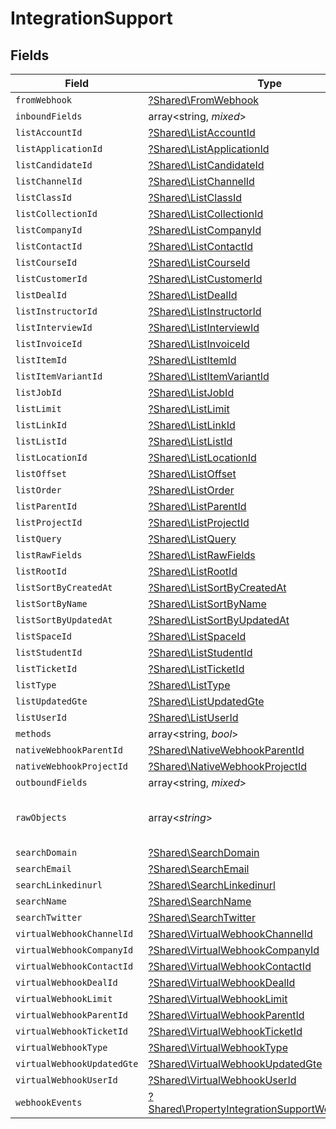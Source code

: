 # IntegrationSupport


## Fields

| Field                                                                                                             | Type                                                                                                              | Required                                                                                                          | Description                                                                                                       |
| ----------------------------------------------------------------------------------------------------------------- | ----------------------------------------------------------------------------------------------------------------- | ----------------------------------------------------------------------------------------------------------------- | ----------------------------------------------------------------------------------------------------------------- |
| `fromWebhook`                                                                                                     | [?Shared\FromWebhook](../../Models/Shared/FromWebhook.md)                                                         | :heavy_minus_sign:                                                                                                | N/A                                                                                                               |
| `inboundFields`                                                                                                   | array<string, *mixed*>                                                                                            | :heavy_minus_sign:                                                                                                | N/A                                                                                                               |
| `listAccountId`                                                                                                   | [?Shared\ListAccountId](../../Models/Shared/ListAccountId.md)                                                     | :heavy_minus_sign:                                                                                                | N/A                                                                                                               |
| `listApplicationId`                                                                                               | [?Shared\ListApplicationId](../../Models/Shared/ListApplicationId.md)                                             | :heavy_minus_sign:                                                                                                | N/A                                                                                                               |
| `listCandidateId`                                                                                                 | [?Shared\ListCandidateId](../../Models/Shared/ListCandidateId.md)                                                 | :heavy_minus_sign:                                                                                                | N/A                                                                                                               |
| `listChannelId`                                                                                                   | [?Shared\ListChannelId](../../Models/Shared/ListChannelId.md)                                                     | :heavy_minus_sign:                                                                                                | N/A                                                                                                               |
| `listClassId`                                                                                                     | [?Shared\ListClassId](../../Models/Shared/ListClassId.md)                                                         | :heavy_minus_sign:                                                                                                | N/A                                                                                                               |
| `listCollectionId`                                                                                                | [?Shared\ListCollectionId](../../Models/Shared/ListCollectionId.md)                                               | :heavy_minus_sign:                                                                                                | N/A                                                                                                               |
| `listCompanyId`                                                                                                   | [?Shared\ListCompanyId](../../Models/Shared/ListCompanyId.md)                                                     | :heavy_minus_sign:                                                                                                | N/A                                                                                                               |
| `listContactId`                                                                                                   | [?Shared\ListContactId](../../Models/Shared/ListContactId.md)                                                     | :heavy_minus_sign:                                                                                                | N/A                                                                                                               |
| `listCourseId`                                                                                                    | [?Shared\ListCourseId](../../Models/Shared/ListCourseId.md)                                                       | :heavy_minus_sign:                                                                                                | N/A                                                                                                               |
| `listCustomerId`                                                                                                  | [?Shared\ListCustomerId](../../Models/Shared/ListCustomerId.md)                                                   | :heavy_minus_sign:                                                                                                | N/A                                                                                                               |
| `listDealId`                                                                                                      | [?Shared\ListDealId](../../Models/Shared/ListDealId.md)                                                           | :heavy_minus_sign:                                                                                                | N/A                                                                                                               |
| `listInstructorId`                                                                                                | [?Shared\ListInstructorId](../../Models/Shared/ListInstructorId.md)                                               | :heavy_minus_sign:                                                                                                | N/A                                                                                                               |
| `listInterviewId`                                                                                                 | [?Shared\ListInterviewId](../../Models/Shared/ListInterviewId.md)                                                 | :heavy_minus_sign:                                                                                                | N/A                                                                                                               |
| `listInvoiceId`                                                                                                   | [?Shared\ListInvoiceId](../../Models/Shared/ListInvoiceId.md)                                                     | :heavy_minus_sign:                                                                                                | N/A                                                                                                               |
| `listItemId`                                                                                                      | [?Shared\ListItemId](../../Models/Shared/ListItemId.md)                                                           | :heavy_minus_sign:                                                                                                | N/A                                                                                                               |
| `listItemVariantId`                                                                                               | [?Shared\ListItemVariantId](../../Models/Shared/ListItemVariantId.md)                                             | :heavy_minus_sign:                                                                                                | N/A                                                                                                               |
| `listJobId`                                                                                                       | [?Shared\ListJobId](../../Models/Shared/ListJobId.md)                                                             | :heavy_minus_sign:                                                                                                | N/A                                                                                                               |
| `listLimit`                                                                                                       | [?Shared\ListLimit](../../Models/Shared/ListLimit.md)                                                             | :heavy_minus_sign:                                                                                                | N/A                                                                                                               |
| `listLinkId`                                                                                                      | [?Shared\ListLinkId](../../Models/Shared/ListLinkId.md)                                                           | :heavy_minus_sign:                                                                                                | N/A                                                                                                               |
| `listListId`                                                                                                      | [?Shared\ListListId](../../Models/Shared/ListListId.md)                                                           | :heavy_minus_sign:                                                                                                | N/A                                                                                                               |
| `listLocationId`                                                                                                  | [?Shared\ListLocationId](../../Models/Shared/ListLocationId.md)                                                   | :heavy_minus_sign:                                                                                                | N/A                                                                                                               |
| `listOffset`                                                                                                      | [?Shared\ListOffset](../../Models/Shared/ListOffset.md)                                                           | :heavy_minus_sign:                                                                                                | N/A                                                                                                               |
| `listOrder`                                                                                                       | [?Shared\ListOrder](../../Models/Shared/ListOrder.md)                                                             | :heavy_minus_sign:                                                                                                | N/A                                                                                                               |
| `listParentId`                                                                                                    | [?Shared\ListParentId](../../Models/Shared/ListParentId.md)                                                       | :heavy_minus_sign:                                                                                                | N/A                                                                                                               |
| `listProjectId`                                                                                                   | [?Shared\ListProjectId](../../Models/Shared/ListProjectId.md)                                                     | :heavy_minus_sign:                                                                                                | N/A                                                                                                               |
| `listQuery`                                                                                                       | [?Shared\ListQuery](../../Models/Shared/ListQuery.md)                                                             | :heavy_minus_sign:                                                                                                | N/A                                                                                                               |
| `listRawFields`                                                                                                   | [?Shared\ListRawFields](../../Models/Shared/ListRawFields.md)                                                     | :heavy_minus_sign:                                                                                                | N/A                                                                                                               |
| `listRootId`                                                                                                      | [?Shared\ListRootId](../../Models/Shared/ListRootId.md)                                                           | :heavy_minus_sign:                                                                                                | N/A                                                                                                               |
| `listSortByCreatedAt`                                                                                             | [?Shared\ListSortByCreatedAt](../../Models/Shared/ListSortByCreatedAt.md)                                         | :heavy_minus_sign:                                                                                                | N/A                                                                                                               |
| `listSortByName`                                                                                                  | [?Shared\ListSortByName](../../Models/Shared/ListSortByName.md)                                                   | :heavy_minus_sign:                                                                                                | N/A                                                                                                               |
| `listSortByUpdatedAt`                                                                                             | [?Shared\ListSortByUpdatedAt](../../Models/Shared/ListSortByUpdatedAt.md)                                         | :heavy_minus_sign:                                                                                                | N/A                                                                                                               |
| `listSpaceId`                                                                                                     | [?Shared\ListSpaceId](../../Models/Shared/ListSpaceId.md)                                                         | :heavy_minus_sign:                                                                                                | N/A                                                                                                               |
| `listStudentId`                                                                                                   | [?Shared\ListStudentId](../../Models/Shared/ListStudentId.md)                                                     | :heavy_minus_sign:                                                                                                | N/A                                                                                                               |
| `listTicketId`                                                                                                    | [?Shared\ListTicketId](../../Models/Shared/ListTicketId.md)                                                       | :heavy_minus_sign:                                                                                                | N/A                                                                                                               |
| `listType`                                                                                                        | [?Shared\ListType](../../Models/Shared/ListType.md)                                                               | :heavy_minus_sign:                                                                                                | N/A                                                                                                               |
| `listUpdatedGte`                                                                                                  | [?Shared\ListUpdatedGte](../../Models/Shared/ListUpdatedGte.md)                                                   | :heavy_minus_sign:                                                                                                | N/A                                                                                                               |
| `listUserId`                                                                                                      | [?Shared\ListUserId](../../Models/Shared/ListUserId.md)                                                           | :heavy_minus_sign:                                                                                                | N/A                                                                                                               |
| `methods`                                                                                                         | array<string, *bool*>                                                                                             | :heavy_minus_sign:                                                                                                | N/A                                                                                                               |
| `nativeWebhookParentId`                                                                                           | [?Shared\NativeWebhookParentId](../../Models/Shared/NativeWebhookParentId.md)                                     | :heavy_minus_sign:                                                                                                | N/A                                                                                                               |
| `nativeWebhookProjectId`                                                                                          | [?Shared\NativeWebhookProjectId](../../Models/Shared/NativeWebhookProjectId.md)                                   | :heavy_minus_sign:                                                                                                | N/A                                                                                                               |
| `outboundFields`                                                                                                  | array<string, *mixed*>                                                                                            | :heavy_minus_sign:                                                                                                | N/A                                                                                                               |
| `rawObjects`                                                                                                      | array<*string*>                                                                                                   | :heavy_minus_sign:                                                                                                | objects that we map from in the integration                                                                       |
| `searchDomain`                                                                                                    | [?Shared\SearchDomain](../../Models/Shared/SearchDomain.md)                                                       | :heavy_minus_sign:                                                                                                | N/A                                                                                                               |
| `searchEmail`                                                                                                     | [?Shared\SearchEmail](../../Models/Shared/SearchEmail.md)                                                         | :heavy_minus_sign:                                                                                                | N/A                                                                                                               |
| `searchLinkedinurl`                                                                                               | [?Shared\SearchLinkedinurl](../../Models/Shared/SearchLinkedinurl.md)                                             | :heavy_minus_sign:                                                                                                | N/A                                                                                                               |
| `searchName`                                                                                                      | [?Shared\SearchName](../../Models/Shared/SearchName.md)                                                           | :heavy_minus_sign:                                                                                                | N/A                                                                                                               |
| `searchTwitter`                                                                                                   | [?Shared\SearchTwitter](../../Models/Shared/SearchTwitter.md)                                                     | :heavy_minus_sign:                                                                                                | N/A                                                                                                               |
| `virtualWebhookChannelId`                                                                                         | [?Shared\VirtualWebhookChannelId](../../Models/Shared/VirtualWebhookChannelId.md)                                 | :heavy_minus_sign:                                                                                                | N/A                                                                                                               |
| `virtualWebhookCompanyId`                                                                                         | [?Shared\VirtualWebhookCompanyId](../../Models/Shared/VirtualWebhookCompanyId.md)                                 | :heavy_minus_sign:                                                                                                | N/A                                                                                                               |
| `virtualWebhookContactId`                                                                                         | [?Shared\VirtualWebhookContactId](../../Models/Shared/VirtualWebhookContactId.md)                                 | :heavy_minus_sign:                                                                                                | N/A                                                                                                               |
| `virtualWebhookDealId`                                                                                            | [?Shared\VirtualWebhookDealId](../../Models/Shared/VirtualWebhookDealId.md)                                       | :heavy_minus_sign:                                                                                                | N/A                                                                                                               |
| `virtualWebhookLimit`                                                                                             | [?Shared\VirtualWebhookLimit](../../Models/Shared/VirtualWebhookLimit.md)                                         | :heavy_minus_sign:                                                                                                | N/A                                                                                                               |
| `virtualWebhookParentId`                                                                                          | [?Shared\VirtualWebhookParentId](../../Models/Shared/VirtualWebhookParentId.md)                                   | :heavy_minus_sign:                                                                                                | N/A                                                                                                               |
| `virtualWebhookTicketId`                                                                                          | [?Shared\VirtualWebhookTicketId](../../Models/Shared/VirtualWebhookTicketId.md)                                   | :heavy_minus_sign:                                                                                                | N/A                                                                                                               |
| `virtualWebhookType`                                                                                              | [?Shared\VirtualWebhookType](../../Models/Shared/VirtualWebhookType.md)                                           | :heavy_minus_sign:                                                                                                | N/A                                                                                                               |
| `virtualWebhookUpdatedGte`                                                                                        | [?Shared\VirtualWebhookUpdatedGte](../../Models/Shared/VirtualWebhookUpdatedGte.md)                               | :heavy_minus_sign:                                                                                                | N/A                                                                                                               |
| `virtualWebhookUserId`                                                                                            | [?Shared\VirtualWebhookUserId](../../Models/Shared/VirtualWebhookUserId.md)                                       | :heavy_minus_sign:                                                                                                | N/A                                                                                                               |
| `webhookEvents`                                                                                                   | [?Shared\PropertyIntegrationSupportWebhookEvents](../../Models/Shared/PropertyIntegrationSupportWebhookEvents.md) | :heavy_minus_sign:                                                                                                | N/A                                                                                                               |
